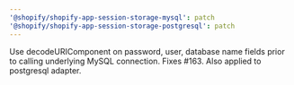 ```yaml
---
'@shopify/shopify-app-session-storage-mysql': patch
'@shopify/shopify-app-session-storage-postgresql': patch
---
```


Use decodeURIComponent on password, user, database name fields prior to calling underlying MySQL connection. Fixes #163. Also applied to postgresql adapter.
